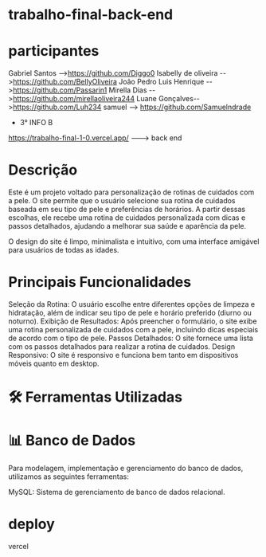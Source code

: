 # trabalho-final-back-end

# participantes
Gabriel Santos -->https://github.com/Diggo0
Isabelly de oliveira -->https://github.com/BellyOliveira
João Pedro 
Luis Henrique -->https://github.com/Passarin1
Mirella Dias -->https://github.com/mirellaoliveira244
Luane Gonçalves-->https://github.com/Luh234 
samuel --> https://github.com/Samuelndrade
- 3° INFO B

https://trabalho-final-1-0.vercel.app/ ---> back end

# Descrição
Este é um projeto voltado para personalização de rotinas de cuidados com a pele. O site permite que o usuário selecione sua rotina de cuidados baseada em seu tipo de pele e preferências de horários. A partir dessas escolhas, ele recebe uma rotina de cuidados personalizada com dicas e passos detalhados, ajudando a melhorar sua saúde e aparência da pele.

O design do site é limpo, minimalista e intuitivo, com uma interface amigável para usuários de todas as idades.

# Principais Funcionalidades
Seleção da Rotina: O usuário escolhe entre diferentes opções de limpeza e hidratação, além de indicar seu tipo de pele e horário preferido (diurno ou noturno). Exibição de Resultados: Após preencher o formulário, o site exibe uma rotina personalizada de cuidados com a pele, incluindo dicas especiais de acordo com o tipo de pele. Passos Detalhados: O site fornece uma lista com os passos detalhados para realizar a rotina de cuidados. Design Responsivo: O site é responsivo e funciona bem tanto em dispositivos móveis quanto em desktop.

# 🛠️ Ferramentas Utilizadas

# 📊 Banco de Dados

Para modelagem, implementação e gerenciamento do banco de dados, utilizamos as seguintes ferramentas:

MySQL: Sistema de gerenciamento de banco de dados relacional.
 # deploy 

 vercel